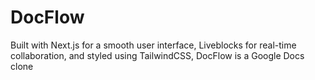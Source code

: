 
# DocFlow

Built with Next.js for a smooth user interface, Liveblocks for real-time collaboration, and styled using TailwindCSS, DocFlow is a Google Docs clone 

